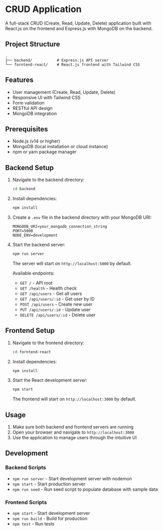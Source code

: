 # CRUD Application

A full-stack CRUD (Create, Read, Update, Delete) application built with React.js on the frontend and Express.js with MongoDB on the backend.

## Project Structure
```
.
├── backend/           # Express.js API server
└── forntend-react/    # React.js frontend with Tailwind CSS
```

## Features
- User management (Create, Read, Update, Delete)
- Responsive UI with Tailwind CSS
- Form validation
- RESTful API design
- MongoDB integration

## Prerequisites
- Node.js (v14 or higher)
- MongoDB (local installation or cloud instance)
- npm or yarn package manager

## Backend Setup

1. Navigate to the backend directory:
   ```bash
   cd backend
   ```

2. Install dependencies:
   ```bash
   npm install
   ```

3. Create a `.env` file in the backend directory with your MongoDB URI:
   ```env
   MONGODB_URI=your_mongodb_connection_string
   PORT=5000
   NODE_ENV=development
   ```

4. Start the backend server:
   ```bash
   npm run server
   ```

   The server will start on `http://localhost:5000` by default.

   Available endpoints:
   - `GET /` - API root
   - `GET /health` - Health check
   - `GET /api/users` - Get all users
   - `GET /api/users/:id` - Get user by ID
   - `POST /api/users` - Create new user
   - `PUT /api/users/:id` - Update user
   - `DELETE /api/users/:id` - Delete user

## Frontend Setup

1. Navigate to the frontend directory:
   ```bash
   cd forntend-react
   ```

2. Install dependencies:
   ```bash
   npm install
   ```

3. Start the React development server:
   ```bash
   npm start
   ```

   The frontend will start on `http://localhost:3000` by default.

## Usage

1. Make sure both backend and frontend servers are running
2. Open your browser and navigate to `http://localhost:3000`
3. Use the application to manage users through the intuitive UI

## Development

### Backend Scripts
- `npm run server` - Start development server with nodemon
- `npm start` - Start production server
- `npm run seed` - Run seed script to populate database with sample data

### Frontend Scripts
- `npm start` - Start development server
- `npm run build` - Build for production
- `npm test` - Run tests